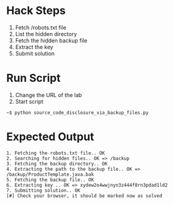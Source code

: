 # Hack Steps

1. Fetch /robots.txt file
2. List the hidden directory
3. Fetch the hidden backup file
4. Extract the key
5. Submit solution

# Run Script

1. Change the URL of the lab
2. Start script

```
~$ python source_code_disclosure_via_backup_files.py
```

# Expected Output

```
1. Fetching the robots.txt file.. OK
2. Searching for hidden files.. OK => /backup
3. Fetching the backup directory.. OK
4. Extracting the path to the backup file.. OK => /backup/ProductTemplate.java.bak
5. Fetching the backup file.. OK
6. Extracting key .. OK => xydew2o4wwjnyn3z444f8rn3pdad1ld2
7. Submitting solution.. OK
[#] Check your browser, it should be marked now as solved
```
